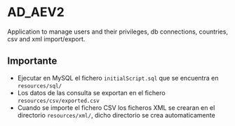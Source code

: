 # AD_AEV2
Application to manage users and their privileges, db connections, countries, csv and xml import/export.

## Importante
- Ejecutar en MySQL el fichero `initialScript.sql` que se encuentra en `resources/sql/`
- Los datos de las consulta se exportan en el fichero `resources/csv/exported.csv`
- Cuando se importe el fichero CSV los ficheros XML se crearan en el directorio `resources/xml/`, dicho directorio se crea automaticamente